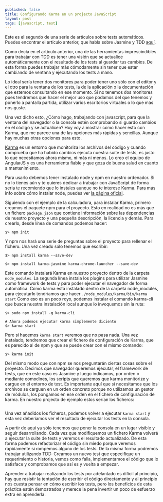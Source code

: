 ```yaml
---
published: false
title: Configurando Karma en un projecto JavaScript
layout: post
tags: [javascript, test]
---
```


Este es el segundo de una serie de artículos sobre tests automáticos. Puedes encontrar el artículo anterior, que habla sobre Jasmine y TDD [aquí](http://juanmirod.github.io/2016/04/21/tests-unitarios-en-javascript.html).

Como decía en el artículo anterior, una de las herramientas imprescindibles para trabajar con TDD es tener una visión que se actualice automáticamente con el resultado de los tests al guardar tus cambios. De esta forma puedes trabajar más cómodamente sin tener que estar cambiando de ventana y ejecutando los tests a mano. 

Lo ideal sería tener dos monitores para poder tener uno sólo con el editor y el otro para la ventana de los tests, la de la aplicación o la documentación que estemos consultando en ese momento. Si no tenemos dos monitores pues tendremos que hacer el mejor uso que podamos del que tenemos y ponerlo a pantalla partida, utilizar varios escritorios virtuales o lo que más nos guste.

Una vez dicho esto, ¿Cómo hago, trabajando con javascript, para que la ventana del navegador o la consola estén comprobando si guardo cambios en el código y se actualicen? Hoy voy a mostrar como hacer esto con Karma, que me parece una de las opciones más rápidas y sencillas. Aunque hay muchas otras opciones para esto.

[Karma](https://karma-runner.github.io/0.13/index.html) es un entorno que monitoriza los archivos del código y cuando comprueba que ha habido cambios ejecuta nuestra suite de tests, es justo lo que necesitamos ahora mismo, ni más ni menos. Lo creo el equipo de AngularJS y es una herramienta fiable y que goza de buena salud en cuanto a mantenimiento.

Para usarlo debemos tener instalado node y npm en nuestro ordenador. Si no lo tienes aún y te quieres dedicar a trabajar con JavaScript de forma seria te recomiendo que lo instales aunque no te interese Karma. Para más info sobre cómo instalar node, puedes ver [la página oficial](https://nodejs.org/en/).

Siguiendo con el ejemplo de la calculadora, para instalar Karma, primero creamos el paquete npm para el proyecto. Esto en realidad no es más que un fichero `package.json` que contiene información sobre las dependencias de nuestro proyecto y una pequeña descripción, la licencia y demás. Para crearlo, desde línea de comandos podemos hacer:

```shell
$> npm init
```

Y npm nos hará una serie de preguntas sobre el proyecto para rellenar el fichero. Una vez creado sólo tenemos que escribir:

```shell
$> npm install karma --save-dev

$> npm install karma-jasmine karma-chrome-launcher --save-dev
```

Este comando instalará Karma en nuestro proyecto dentro de la carpeta `node_modules`. La segunda línea instala los plugins para utilizar Jasmine como framework de tests y para poder ejecutar el navegador de forma automática. Como karma está instalado dentro de la carpeta node_modules, para ejecutarlo tendríamos que hacer `./node_modules/karma/bin/karma start` Como eso es un poco royo, podemos instalar el comando karma-cli que busca nuestra instalación local aunque lo invoquemos sin la ruta:

```shell
$> sudo npm install -g karma-cli

# Ahora podemos ejecutar karma simplemente diciento
$> karma start
```

Pero si hacemos `karma start` veremos que no pasa nada. Una vez instalado, tendremos que crear el fichero de configuración de Karma, que es parecido al de npm y que se puede crear con el mismo comando:

```shell
$> karma init
```  

Del mismo modo que con npm se nos preguntarán ciertas cosas sobre el proyecto. Decimos que navegador queremos ejecutar, el framework de tests, que en este caso es Jasmine y luego indicamos, por orden o mediante comodines, los scripts que queremos que karma monitorize y cargue en el entorno de test. Es importante aquí que si necesitamos que los archivos se carguen en un orden concreto porque no utilizamos un gestor de módulos, los pongamos en ese orden en el fichero de configuración de karma. En nuestro projecto de ejemplo estos serían los ficheros:

```html
```

Una vez añadidos los ficheros, podemos volver a ejecutar `karma start` y esta vez deberíamos ver el resultado de ejecutar los tests en la consola.

A partir de aquí ya sólo tenemos que poner la consola en un lugar visible y seguir desarrollando. Cada vez que modifiquemos un fichero Karma volverá a ejecutar la suite de tests y veremos el resultado actualizado. De esta forma podemos refactorizar el código sin miedo porque veremos rápidamente si rompemos alguno de los tests. De la misma forma podremos trabajar utilizando TDD: Creamos un nuevo test que especifique un requerimiento o historia, vemos como falla, implementamos el código que lo satisface y comprobamos que así es y vuelta a empezar.

Aprender a trabajar realizando los tests por adelantado es difícil al principio, hay que resistir la tentación de escribir el código directamente y al principio nos cuesta pensar en cómo escribir los tests, pero los beneficios de esta práctica están demostrados y merece la pena invertir un poco de esfuerzo extra en aprenderla.
